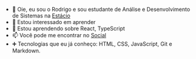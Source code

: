 - 👋 Oie, eu sou o Rodrigo e sou estudante de Análise e Desenvolvimento de Sistemas na [Estácio](https://estacio.br/cursos/graduacao/analise-e-desenvolvimento-de-sistemas)
- 👀 Estou interessado em aprender
- 🌱 Estou aprendendo sobre React, TypeScript
- 📫 Você pode me encontrar no [Social](https://rdgxd.github.io/Social-Tree/)
- ➕ Tecnologias que eu já conheço: HTML, CSS, JavaScript, Git e Markdown.
